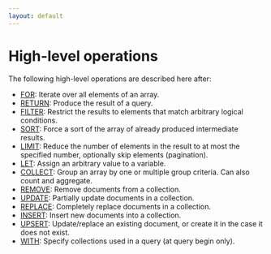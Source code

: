 ```yaml
---
layout: default
---
```

High-level operations
=====================

The following high-level operations are described here after:

* [FOR](operations-for.html): Iterate over all elements of an array.
* [RETURN](operations-return.html): Produce the result of a query.
* [FILTER](operations-filter.html): Restrict the results to elements that match arbitrary logical conditions.
* [SORT](operations-sort.html): Force a sort of the array of already produced intermediate results.
* [LIMIT](operations-limit.html): Reduce the number of elements in the result to at most the specified number, optionally skip elements (pagination).
* [LET](operations-let.html): Assign an arbitrary value to a variable.
* [COLLECT](operations-collect.html): Group an array by one or multiple group criteria. Can also count and aggregate.
* [REMOVE](operations-remove.html): Remove documents from a collection.
* [UPDATE](operations-update.html): Partially update documents in a collection.
* [REPLACE](operations-replace.html): Completely replace documents in a collection.
* [INSERT](operations-insert.html): Insert new documents into a collection.
* [UPSERT](operations-upsert.html): Update/replace an existing document, or create it in the case it does not exist.
* [WITH](operations-with.html): Specify collections used in a query (at query begin only).
